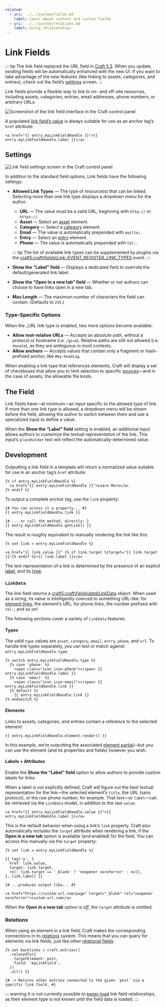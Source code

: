 ```yaml
---
related:
  - uri: ../../system/fields.md
    label: Learn about content and custom fields
  - uri: ../../system/relations.md
    label: Using relationships
---
```


# Link Fields <Badge text="New!" />

::: tip
The link field replaced the URL field in [Craft 5.3](github:craftcms/cms/releases/5.3.0). When you update, existing fields will be automatically enhanced with the new UI. If you want to take advantage of the new features (like linking to assets, categories, and entries), check out the field’s [settings](#settings) screen.
:::

Link fields provide a flexible way to link to on- and off-site resources, including assets, categories, entries, email addresses, phone numbers, or arbitrary URLs.

<!-- more -->

![Screenshot of the link field interface in the Craft control panel](../../images/fields-link-ui.png)

A populated [link field’s value](#development) is always suitable for use as an anchor tag’s `href` attribute:

```twig
<a href="{{ entry.myLinkFieldHandle }}">{{ entry.myLinkFieldHandle.label }}</a>
```

## Settings

<BrowserShot
  url="https://my-craft-project.ddev.site/admin/settings/fields/new"
  :link="false"
  :max-height="500"
  caption="Adding a new link field via the control panel.">
<img src="../../images/fields-link-settings.png" alt="Link field settings screen in the Craft control panel">
</BrowserShot>

In addition to the standard field options, Link fields have the following settings:

- **Allowed Link Types** — The type of resource(s) that can be linked. Selecting more than one link type displays a dropdown menu for the author.

  - **URL** — The value must be a valid URL, beginning with `http://` or `https://`.
  - **Asset** — Select an [asset](../element-types/assets.md) element.
  - **Category** — Select a [category](../element-types/categories.md) element.
  - **Email** — The value is automatically prepended with `mailto:`.
  - **Entry** — Select an [entry](../element-types/entries.md) element.
  - **Phone** — The value is automatically prepended with `tel:`.

  ::: tip
  The list of available link types can be supplemented by plugins via the <craft5:craft\fields\Link::EVENT_REGISTER_LINK_TYPES> event.
  :::

- **Show the “Label” field** — Displays a dedicated field to override the default/generated link label.
- **Show the “Open in a new tab” field** — Whether or not authors can choose to have links open in a new tab.
- **Max Length** — The maximum number of characters the field can contain. (Defaults to `255`.)

### Type-Specific Options

When the _URL link type is enabled, two more options become available:

- **Allow root-relative URLs** — Accepts an absolute path, without a protocol or hostname (i.e. `/give`). Relative paths are still not allowed (i.e. `donate`), as they are ambiguous in most contexts.
- **Allow anchors** — Accepts values that contain only a fragment or hash-prefixed anchor, like `#my-heading`.

When enabling a link type that references elements, Craft will display a set of checkboxes that allow you to limit selection to specific [sources](../../system/elements.md#sources)—and in the case of assets, the allowable file kinds.

## The Field

Link fields have—at minimum—an input specific to the allowed type of link. If more than one link type is allowed, a dropdown menu will be shown before the field, allowing the author to switch between them and use a specialized input to define a value.

When the **Show the “Label” field** setting is enabled, an additional input allows authors to customize the textual representation of the link. This input’s `placeholder` text will reflect the automatically-determined value.

## Development

Outputting a link field in a template will return a normalized value suitable for use in an anchor tag’s `href` attribute:

```twig
{% if entry.myLinkFieldHandle %}
  <a href="{{ entry.myLinkFieldHandle }}">Learn More</a>
{% endif %}
```

To output a complete anchor tag, use the `link` property:

```twig
{# You can access it a property... #}
{{ entry.myLinkFieldHandle.link }}

{# ... or call the method, directly: }
{{ entry.myLinkFieldHandle.getLink() }}
```

The result is roughly equivalent to manually rendering the link like this:

```twig
{% set link = entry.myLinkFieldHandle %}

<a href="{{ link.value }}" {% if link.target %}target="{{ link.target }}"{% endif %}>{{ link.label }}</a>
```

The text representation of a link is determined by the presence of an explicit [label](#labels-attributes), and its [type](#types).

### `LinkData`

The link field returns a <craft5:craft\fields\data\LinkData> object. When used as a string, its value is intelligently coerced to something URL-like: for [element links](#elements), the element’s URL; for phone links, the number prefixed with `tel:`; and so on!

The following sections cover a variety of `LinkData` features.

#### Types

The valid `type` values are `asset`, `category`, `email`, `entry`, `phone`, and `url`. To handle link types separately, you can test or match against `entry.myLinkFieldHandle.type`:

```twig
{% switch entry.myLinkFieldHandle.type %}
  {% case 'phone' %}
    <span class="icon icon-phone"></span> {{ entry.myLinkFieldHandle.label }}
  {% case 'email' %}
    <span class="icon icon-email"></span> {{ entry.myLinkFieldHandle.link }}
  {% default %}
    {{ entry.myLinkFieldHandle.link }}
{% endswitch %}
```

#### Elements

Links to assets, categories, and entries contain a reference to the selected element:

```twig
{{ entry.myLinkFieldHandle.element.render() }}
```

In this example, we’re outputting the associated [element partial](../../system/elements.md#element-partials)—but you can use the element (and its properties and fields) however you wish.

#### Labels + Attributes <Since ver="5.5.0" feature="Link labels and targets" />

Enable the **Show the “Label” field** option to allow authors to provide custom labels for links.

When a label is _not_ explicitly defined, Craft will figure out the best textual representation for the link—the selected element’s `title`, the URL (sans protocol), or the raw phone number, for example. That text—or `label`—can be retrieved via the `LinkData` model, in addition to the raw `value`:

```twig
<a href="{{ entry.myLinkFieldHandle.value }}">{{ entry.myLinkFieldHandle.label }}</a>
```

This is the default behavior when using a link’s `link` property. Craft also automatically includes the `target` attribute when rendering a link, if the **Open in a new tab** option is available (and enabled) for the field. You can access this manually via the `target` property:

```twig
{% set link = entry.myLinkFieldHandle %}

{{ tag('a', {
  href: link.value,
  target: link.target,
  rel: link.target == '_blank' ? 'noopener noreferrer' : null,
}, link.label) }}

{# ...produces output like... #}

<a href="https://custom-url.com/page" target="_blank" rel="noopener noreferrer">custom-url.com</a>
```

When the **Open in a new tab** option is _off_, the `target` attribute is omitted.

### Relations

When using an element in a link field, Craft makes the corresponding connections in its [relations](../../system/relations.md) system. This means that you can query for elements via link fields, just like other [relational fields](../../system/relations.md#custom-fields):

```twig
{% set backlinks = craft.entries()
  .relatedTo({
    targetElement: post,
    field: 'myLinkField',
  })
  .all() %}

{# -> Returns other entries connected to the given `post` via a specific link field. #}
```

::: warning
It is not currently possible to [eager-load](../../development/eager-loading.md) link field relationships, as their element type is not known until the field data is loaded.
:::
